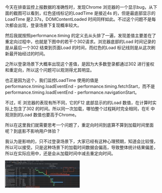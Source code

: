 今天在排查监控上报数据的准确性时，发现Chrome 浏览器的一个显示bug，从下面的截图可以看到，红色竖线标记的LoadTime 是接近4s 的，但是最底部显示的LoadTime 是2.37s，DOMContentLoaded 时间同样如此。不过这个问题不是每次都会出现，登录场景下复现概率较大。

然后我就按照performance.timing 的定义去从头排了一遍，发现差值主要差在了重定向过程中，也就是下图中的若干个302请求。浏览器底部的Load 时间记录的是从最后一个302 结束到页面Load 的时间，而红色的Load 标记线则是从这次刷新最开始经过的时间。

之所以登录场景下大概率出现这个差值，是因为大多数登录都通过302 进行鉴权和重定向，所以这个问题可以观测得尤其明显。

也正是因为这个，我们监控LoadTime 使用的值是performance.timing.loadEventEnd - performance.timing.fetchStart，而不是performance.timing.loadEventEnd - performance.navigationStart。

不过，IE 浏览器的表现有所不同，它的F12 底部显示的的Load 数值，在计算时实际上包含了302 的时间。所以同一次加载，哪怕整个过程耗时完全相同，在IE 中观测到的Load 数值也要高于Chrome。

所以在这里我们就需要思考一个问题了，重定向时间到底算不算到加载时间里面呢？到底影不影响用户体验？

我认为是影响的，只不过登录场景下，大家已经有这种心理预期，知道会比较慢，所以可以接受。只是这种场景下的加载时间数据会偏高，导致整体统计结果偏差，所以在实际应用中，还是会从加载时间中减去重定向时间。

![09](./img/09.png)